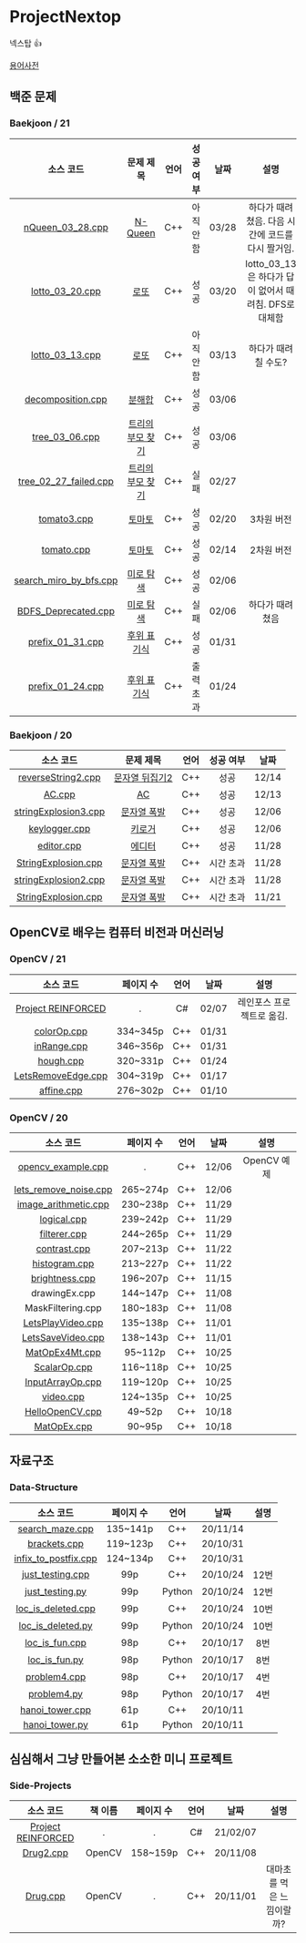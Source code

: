 # ProjectNextop
넥스탑 👍

[용어사전](https://github.com/Luigi38/ProjectNextop/blob/main/%EC%9A%A9%EC%96%B4%EC%82%AC%EC%A0%84.md)

## 백준 문제
### Baekjoon / 21
|소스 코드|문제 제목|언어|성공 여부|날짜|설명|
|:---:|:---:|:---:|:---:|:---:|:---:|
|[nQueen_03_28.cpp](https://github.com/Luigi38/ProjectNextop/blob/main/Baekjoon/21/nQueen_03_28.cpp)|[N-Queen](https://www.acmicpc.net/problem/9663)|C++|아직 안함|03/28|하다가 때려쳤음. 다음 시간에 코드를 다시 짤거임.|
|[lotto_03_20.cpp](https://github.com/Luigi38/ProjectNextop/blob/main/Baekjoon/21/lotto_03_20.cpp)|[로또](https://www.acmicpc.net/problem/6603)|C++|성공|03/20|lotto_03_13은 하다가 답이 없어서 때려침. DFS로 대체함|
|[lotto_03_13.cpp](https://github.com/Luigi38/ProjectNextop/blob/main/Baekjoon/21/lotto_03_13.cpp)|[로또](https://www.acmicpc.net/problem/6603)|C++|아직 안함|03/13|하다가 때려칠 수도?|
|[decomposition.cpp](https://github.com/Luigi38/ProjectNextop/blob/main/Baekjoon/21/decomposition.cpp)|[분해합](https://www.acmicpc.net/problem/2231)|C++|성공|03/06|
|[tree_03_06.cpp](https://github.com/Luigi38/ProjectNextop/blob/main/Baekjoon/21/tree_03_06.cpp)|[트리의 부모 찾기](https://www.acmicpc.net/problem/11725)|C++|성공|03/06|
|[tree_02_27_failed.cpp](https://github.com/Luigi38/ProjectNextop/blob/main/Baekjoon/21/tree_02_27_failed.cpp)|[트리의 부모 찾기](https://www.acmicpc.net/problem/11725)|C++|실패|02/27|
|[tomato3.cpp](https://github.com/Luigi38/ProjectNextop/blob/main/Baekjoon/21/tomato3.cpp)|[토마토](https://www.acmicpc.net/problem/7569)|C++|성공|02/20|3차원 버전|
|[tomato.cpp](https://github.com/Luigi38/ProjectNextop/blob/main/Baekjoon/21/tomato.cpp)|[토마토](https://www.acmicpc.net/problem/7576)|C++|성공|02/14|2차원 버전|
|[search_miro_by_bfs.cpp](https://github.com/Luigi38/ProjectNextop/blob/main/Baekjoon/21/search_miro_by_bfs.cpp)|[미로 탐색](https://www.acmicpc.net/problem/2178)|C++|성공|02/06|
|[BDFS_Deprecated.cpp](https://github.com/Luigi38/ProjectNextop/blob/main/Baekjoon/21/BDFS_Deprecated.cpp)|[미로 탐색](https://www.acmicpc.net/problem/2178)|C++|실패|02/06|하다가 때려쳤음|
|[prefix_01_31.cpp](https://github.com/Luigi38/ProjectNextop/blob/main/Baekjoon/21/prefix_01_31.cpp)|[후위 표기식](https://www.acmicpc.net/problem/1918)|C++|성공|01/31|
|[prefix_01_24.cpp](https://github.com/Luigi38/ProjectNextop/blob/main/Baekjoon/21/prefix_01_24.cpp)|[후위 표기식](https://www.acmicpc.net/problem/1918)|C++|출력 초과|01/24|

### Baekjoon / 20
|소스 코드|문제 제목|언어|성공 여부|날짜|
|:---:|:---:|:---:|:---:|:---:|
|[reverseString2.cpp](https://github.com/Luigi38/ProjectNextop/blob/main/Baekjoon/20/reverseString2.cpp)|[문자열 뒤집기2](https://www.acmicpc.net/problem/17413)|C++|성공|12/14|
|[AC.cpp](https://github.com/Luigi38/ProjectNextop/blob/main/Baekjoon/20/)|[AC](https://www.acmicpc.net/problem/5430)|C++|성공|12/13|
|[stringExplosion3.cpp](https://github.com/Luigi38/ProjectNextop/blob/main/Baekjoon/20/stringExplosion3_12_06.cpp)|[문자열 폭발](https://www.acmicpc.net/problem/9935)|C++|성공|12/06|
|[keylogger.cpp](https://github.com/Luigi38/ProjectNextop/blob/main/Baekjoon/20/keylogger.cpp)|[키로거](https://www.acmicpc.net/problem/5397)|C++|성공|12/06|
|[editor.cpp](https://github.com/Luigi38/ProjectNextop/blob/main/Baekjoon/20/editor.cpp)|[에디터](https://www.acmicpc.net/problem/1406)|C++|성공|11/28|
|[StringExplosion.cpp](https://github.com/Luigi38/ProjectNextop/blob/main/Baekjoon/20/StringExplosion_11_28.cpp)|[문자열 폭발](https://www.acmicpc.net/problem/9935)|C++|시간 초과|11/28|
|[stringExplosion2.cpp](https://github.com/Luigi38/ProjectNextop/blob/main/Baekjoon/20/stringExplosion2_11_28.cpp)|[문자열 폭발](https://www.acmicpc.net/problem/9935)|C++|시간 초과|11/28|
|[StringExplosion.cpp](https://github.com/Luigi38/ProjectNextop/blob/main/Baekjoon/20/StringExplosion_11_21.cpp)|[문자열 폭발](https://www.acmicpc.net/problem/9935)|C++|시간 초과|11/21|

## OpenCV로 배우는 컴퓨터 비전과 머신러닝
### OpenCV / 21
|소스 코드|페이지 수|언어|날짜|설명|
|:---:|:---:|:---:|:---:|:---:|
|[Project REINFORCED](https://github.com/Nextop-OpenCV/ProjectReinforced)|.|C#|02/07|레인포스 프로젝트로 옮김.|
|[colorOp.cpp](https://github.com/Luigi38/ProjectNextop/blob/main/OpenCV/21/colorOp.cpp)|334~345p|C++|01/31|
|[inRange.cpp](https://github.com/Luigi38/ProjectNextop/blob/main/OpenCV/21/inRange.cpp)|346~356p|C++|01/31|
|[hough.cpp](https://github.com/Luigi38/ProjectNextop/blob/main/OpenCV/21/hough.cpp)|320~331p|C++|01/24|
|[LetsRemoveEdge.cpp](https://github.com/Luigi38/ProjectNextop/blob/main/OpenCV/21/LetsRemoveEdge.cpp)|304~319p|C++|01/17|
|[affine.cpp](https://github.com/Luigi38/ProjectNextop/blob/main/OpenCV/21/affine.cpp)|276~302p|C++|01/10|

### OpenCV / 20
|소스 코드|페이지 수|언어|날짜|설명|
|:---:|:---:|:---:|:---:|:---:|
|[opencv_example.cpp](https://github.com/Luigi38/ProjectNextop/blob/main/OpenCV/20/opencv_example.cpp)|.|C++|12/06|OpenCV 예제|
|[lets_remove_noise.cpp](https://github.com/Luigi38/ProjectNextop/blob/main/OpenCV/20/lets_remove_noise.cpp)|265~274p|C++|12/06|
|[image_arithmetic.cpp](https://github.com/Luigi38/ProjectNextop/blob/main/OpenCV/20/image_arithmetic.cpp)|230~238p|C++|11/29|
|[logical.cpp](https://github.com/Luigi38/ProjectNextop/blob/main/OpenCV/20/logical.cpp)|239~242p|C++|11/29|
|[filterer.cpp](https://github.com/Luigi38/ProjectNextop/blob/main/OpenCV/20/filterer.cpp)|244~265p|C++|11/29|
|[contrast.cpp](https://github.com/Luigi38/ProjectNextop/blob/main/OpenCV/20/contrast.cpp)|207~213p|C++|11/22|
|[histogram.cpp](https://github.com/Luigi38/ProjectNextop/blob/main/OpenCV/20/histogram.cpp)|213~227p|C++|11/22|
|[brightness.cpp](https://github.com/Luigi38/ProjectNextop/blob/main/OpenCV/20/brightness.cpp)|196~207p|C++|11/15|
|drawingEx.cpp|144~147p|C++|11/08|
|MaskFiltering.cpp|180~183p|C++|11/08|
|[LetsPlayVideo.cpp](https://github.com/Luigi38/ProjectNextop/blob/main/OpenCV/20/LetsPlayVideo.cpp)|135~138p|C++|11/01|
|[LetsSaveVideo.cpp](https://github.com/Luigi38/ProjectNextop/blob/main/OpenCV/20/LetsSaveVideo.cpp)|138~143p|C++|11/01|
|[MatOpEx4Mt.cpp](https://github.com/Luigi38/ProjectNextop/blob/main/OpenCV/20/MatOpEx4Mt.cpp)|95~112p|C++|10/25|
|[ScalarOp.cpp](https://github.com/Luigi38/ProjectNextop/blob/main/OpenCV/20/ScalarOp.cpp)|116~118p|C++|10/25|
|[InputArrayOp.cpp](https://github.com/Luigi38/ProjectNextop/blob/main/OpenCV/20/InputArrayOp.cpp)|119~120p|C++|10/25|
|[video.cpp](https://github.com/Luigi38/ProjectNextop/blob/main/OpenCV/20/video.cpp)|124~135p|C++|10/25|
|[HelloOpenCV.cpp](https://github.com/Luigi38/ProjectNextop/blob/main/OpenCV/20/HelloOpenCV.cpp)|49~52p|C++|10/18|
|[MatOpEx.cpp](https://github.com/Luigi38/ProjectNextop/blob/main/OpenCV/20/MatOpEx.cpp)|90~95p|C++|10/18|

## 자료구조
### Data-Structure
|소스 코드|페이지 수|언어|날짜|설명|
|:---:|:---:|:---:|:---:|:---:|
|[search_maze.cpp](https://github.com/Luigi38/ProjectNextop/blob/main/Data-Structure/search_maze.cpp)|135~141p|C++|20/11/14|
|[brackets.cpp](https://github.com/Luigi38/ProjectNextop/blob/main/Data-Structure/brackets.cpp)|119~123p|C++|20/10/31|
|[infix_to_postfix.cpp](https://github.com/Luigi38/ProjectNextop/blob/main/Data-Structure/infix_to_postfix.cpp)|124~134p|C++|20/10/31|
|[just_testing.cpp](https://github.com/Luigi38/ProjectNextop/blob/main/Data-Structure/just_testing.cpp)|99p|C++|20/10/24|12번|
|[just_testing.py](https://github.com/Luigi38/ProjectNextop/blob/main/Data-Structure/just_testing.py)|99p|Python|20/10/24|12번|
|[loc_is_deleted.cpp](https://github.com/Luigi38/ProjectNextop/blob/main/Data-Structure/loc_is_deleted.cpp)|99p|C++|20/10/24|10번|
|[loc_is_deleted.py](https://github.com/Luigi38/ProjectNextop/blob/main/Data-Structure/loc_is_deleted.py)|99p|Python|20/10/24|10번|
|[loc_is_fun.cpp](https://github.com/Luigi38/ProjectNextop/blob/main/Data-Structure/loc_is_fun.cpp)|98p|C++|20/10/17|8번|
|[loc_is_fun.py](https://github.com/Luigi38/ProjectNextop/blob/main/Data-Structure/loc_is_fun.py)|98p|Python|20/10/17|8번|
|[problem4.cpp](https://github.com/Luigi38/ProjectNextop/blob/main/Data-Structure/problem4.cpp)|98p|C++|20/10/17|4번|
|[problem4.py](https://github.com/Luigi38/ProjectNextop/blob/main/Data-Structure/problem4.py)|98p|Python|20/10/17|4번|
|[hanoi_tower.cpp](https://github.com/Luigi38/ProjectNextop/blob/main/Data-Structure/hanoi_tower.cpp)|61p|C++|20/10/11|
|[hanoi_tower.py](https://github.com/Luigi38/ProjectNextop/blob/main/Data-Structure/hanoi_tower.py)|61p|Python|20/10/11|

## 심심해서 그냥 만들어본 소소한 미니 프로젝트
### Side-Projects
|소스 코드|책 이름|페이지 수|언어|날짜|설명|
|:---:|:---:|:---:|:---:|:---:|:---:|
|[Project REINFORCED](https://github.com/Nextop-OpenCV/ProjectReinforced)|.|.|C#|21/02/07|
|[Drug2.cpp](https://github.com/Luigi38/ProjectNextop/blob/main/Side-Projects/Drug2.cpp)|OpenCV|158~159p|C++|20/11/08|
|[Drug.cpp](https://github.com/Luigi38/ProjectNextop/blob/main/Side-Projects/Drug.cpp)|OpenCV|.|C++|20/11/01|대마초를 먹은 느낌이랄까?|
